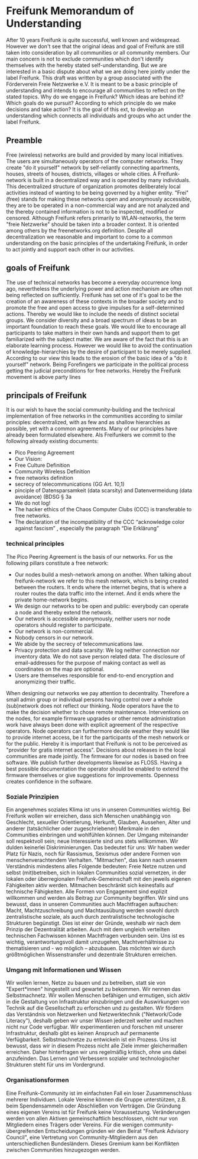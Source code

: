 # Freifunk Memorandum of Understanding

After 10 years Freifunk is quite successful, well known and widespread. However we don't see that the original ideas and goal of Freifunk are still taken into consideration by all communities or all community members. Our main concern is not to exclude communities which don't identify themselves with the hereby stated self-understanding. But we are interested in a basic dispute about what we are doing here jointly under the label Freifunk. This draft was written by a group associated with the Förderverein Freie Netzwerke e.V. It is meant to be a basic principle of understanding and intends to encourage all communities to reflect on the stated topics. Why do we engage in Freifunk? Which ideas are behind it? Which goals do we pursuit? According to which principle do we make decisions and take action? It is the goal of this ext, to develop an understanding which connects all individuals and groups who act under the label Freifunk.

## Preamble

Free (wireless) networks are build and provided by many local initiatives. The users are simultaneously operators of the computer networks. They create "do it yourself" network by self-reliantly connecting apartments, houses, streets of houses, districts, villages or whole cities. A Freifunk-network is built in a decentralized way and is operated by many individuals. This decentralized structure of organization promotes deliberately local activities instead of wanting to be being governed by a higher entity. "Frei" (free) stands for making these networks open and anonymously accessible, they are to be operated in a non-commercial way and are not analyzed and the thereby contained information is not to be inspected, modified or censored. Although Freifunk refers primarily to WLAN-networks, the term "freie Netzwerke" should be taken into a broader context. It is oriented among others by the freenetworks.org definition. Despite all decentralization we reasonable and important to come to a common understanding on the basic principles of the undertaking Freifunk, in order to act jointly and support each other in our activities.

## goals of Freifunk

The use of technical networks has become a everyday occurrence long ago, nevertheless the underlying power and action mechanism are often not being reflected on sufficiently. Freifunk has set one of it's goal to be the creation of an awareness of these contexts in the broader society and to promote the free and open access to give impulses for a self-determined actions. Thereby we would like to include the needs of distinct societal groups. We consider diversity and a broad spectrum of ideas to be an important foundation to reach these goals. We would like to encourage all participants to take matters in their own hands and support them to get familiarized with the subject matter. We are aware of the fact that this is an elaborate learning process. However we would like to avoid the continuation of knowledge-hierarchies by the desire of participant to be merely supplied. According to our view this leads to the erosion of the basic idea of a "do it yourself" network. Being Forefingers we participate in the political process getting the judicial preconditions for free networks. Hereby the Freifunk movement is above party lines

## principals of Freifunk

It is our wish to have the social community-building and the technical implementation of free networks in the communities according to similar principles: decentralized, with as few and as shallow hierarchies as possible, yet with a common agreements.
Many of our principles have already been formulated elsewhere. Als Freifunkers we commit to the following already existing documents:

* Pico Peering Agreement
* Our Vision:
* Free Culture Definition
* Community Wireless Definition
* free networks definition
* secrecy of telecommunications (GG Art. 10,1)
* pinciple of Datensparsamkeit (data scarsity) and Datenvermeidung (data avoidance) (BDSG § 3a
* We do not log!
* The hacker ethics of the Chaos Computer Clubs (CCC) is transferable to free networks.
* The declaration of the incompatibility of the CCC “acknowledge color against fascism”  , especially the paragraph “Die Erklärung”

### technical principles

The Pico Peering Agreement is the basis of our networks. For us the following pillars constitute a free network:

* Our nodes build a mesh-network among on another. When talking about freifunk-network we refer to this mesh network, which is being created between the routers. It ends where the internet begins, that is where a router routes the data traffic into the internet. And it ends where the private home-network begins.
* We design our networks to be open and public: everybody can operate a node and thereby extend the network.
* Our network is accessible anonymously, neither users nor node operators should register to participate.
* Our network is non-commercial.
* Nobody censors in our network.
* We abide by the secrecy of telecommunications law.
* Privacy protection and data scarsity: We log neither connection nor inventory data. We do not save person related data. The disclosure of email-addresses for the purpose of making contact as well as coordinates on the map are optional.
* Users are themselves responsible for end-to-end encryption and anonymizing their traffic.

When designing our networks we pay attention to decentrality. Therefore a small admin group or individual persons having control over a whole (sub)network does not reflect our thinking. Node operators have the to make the decision whether to chose remote maintenance. Interventions on the nodes, for example firmware upgrades or other remote administration work have always been done with explicit agreement of the respective operators. Node operators can furthermore decide weather they would like to provide internet access, be it for the participants of the mesh network or for the public. Hereby it is important that Freifunk is not to be perceived as "provider for gratis internet access". Decisions about releases in the local communities are made jointly. The firmware for our nodes is based on free software. We publish further developments likewise as FLOSS. Having a best possible documentation the operator should be enabled to extend the firmware themselves or give suggestions for improvements. Openness creates confidence in the software.

### Soziale Prinzipien

Ein angenehmes soziales Klima ist uns in unseren Communities wichtig. Bei Freifunk wollen wir erreichen, dass sich Menschen unabhängig von Geschlecht, sexueller Orientierung, Herkunft, Glauben, Aussehen, Alter und anderer (tatsächlicher oder zugeschriebener) Merkmale in den Communities einbringen und wohlfühlen können. Der Umgang miteinander soll respektvoll sein; neue Interessierte sind uns stets willkommen. Wir dulden keinerlei Diskriminierungen. Das bedeutet für uns: Wir haben weder Platz für Nazis, noch für Rassismus, Sexismus oder andere Formen von menschenverachtendem Verhalten.
"Mitmachen", das kann nach unserem Verständnis mindestens alles Folgende bedeuten: Freie Netze nutzen und selbst (mit)betreiben, sich in lokalen Communities sozial vernetzen, in der lokalen oder überregionalen Freifunk-Gemeinschaft mit den jeweils eigenen Fähigkeiten aktiv werden. Mitmachen beschränkt sich keinesfalls auf technische Fähigkeiten. Alle Formen von Engagement sind explizit willkommen und werden als Beitrag zur Community begriffen.
Wir sind uns bewusst, dass in unseren Communities auch Machtfragen auftauchen: Macht, Machtzuschreibung und Machtausübung werden sowohl durch zentralistische soziale, als auch durch zentralistische technologische Strukturen begünstigt. Dies ist einer der Gründe, weshalb wir nach dem Prinzip der Dezentralität arbeiten. Auch mit dem ungleich verteilten technischen Fachwissen können Machtfragen verbunden sein. Uns ist es wichtig, verantwortungsvoll damit umzugehen, Machtverhältnisse zu thematisieren und - wo möglich – abzubauen. Das möchten wir durch größtmöglichen Wissenstransfer und dezentrale Strukturen erreichen.

### Umgang mit Informationen und Wissen

Wir wollen lernen, Netze zu bauen und zu betreiben, statt sie von "Expert*innen" hingestellt und gewartet zu bekommen. Wir nennen das Selbstmachnetz. Wir wollen Menschen befähigen und ermutigen, sich aktiv in die Gestaltung von Infrastruktur einzubringen und die Auswirkungen von Technik auf die Gesellschaft zu erforschen und zu gestalten. Wir fördern das Verständnis von Netzwerken und Netzwerktechnik ("Network/Code Literacy"), deshalb geben wir unser Wissen jederzeit weiter und machen nicht nur Code verfügbar. Wir experimentieren und forschen mit unserer Infrastruktur, deshalb gibt es keinen Anspruch auf permanente Verfügbarkeit.
Selbstmachnetze zu entwickeln ist ein Prozess. Uns ist bewusst, dass wir in diesem Prozess nicht alle Ziele immer gleichermaßen erreichen. Daher hinterfragen wir uns regelmäßig kritisch, ohne uns dabei anzufeinden. Das Lernen und Verbessern sozialer und technologischer Strukturen steht für uns im Vordergrund.

### Organisationsformen

Eine Freifunk-Community ist im einfachsten Fall ein loser Zusammenschluss mehrerer Individuen. Lokale Vereine können die Gruppe unterstützen, z.B. beim Spendensammeln oder Abschließen von Verträgen. Die Gründung eines eigenen Vereins ist für Freifunk keine Voraussetzung. Veränderungen werden von allen Aktiven gemeinschaftlich beschlossen, nicht nur von Mitgliedern eines Trägers oder Vereins.
Für die wenigen community-übergreifenden Entscheidungen gründen wir den Beirat "Freifunk Advisory Council", eine Vertretung von Community-Mitgliedern aus den unterschiedlichen Bundesländern. Dieses Gremium kann bei Konflikten zwischen Communities hinzugezogen werden.
